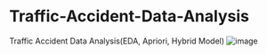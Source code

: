 # Traffic-Accident-Data-Analysis
Traffic Accident Data Analysis(EDA, Apriori, Hybrid Model)
![image](https://user-images.githubusercontent.com/106146283/177912867-693cf667-0b84-4777-a083-a6cf169a4342.png)
